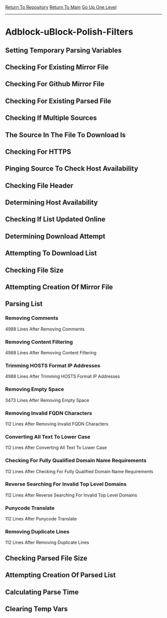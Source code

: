 [Return To Repository](https://github.com/bast69/piholeparser/)
[Return To Main](https://github.com/bast69/piholeparser/blob/master/RecentRunLogs/Mainlog.md)
[Go Up One Level](https://github.com/bast69/piholeparser/blob/master/RecentRunLogs/TopLevelScripts/30-Processing-External-Blacklists.md)
____________________________________
# Adblock-uBlock-Polish-Filters
## Setting Temporary Parsing Variables
## Checking For Existing Mirror File
## Checking For Github Mirror File
## Checking For Existing Parsed File
## Checking If Multiple Sources
## The Source In The File To Download Is
## Checking For HTTPS
## Pinging Source To Check Host Availability
## Checking File Header
## Determining Host Availability
## Checking If List Updated Online
## Determining Download Attempt
## Attempting To Download List
## Checking File Size
## Attempting Creation Of Mirror File
## Parsing List
### Removing Comments
4988 Lines After Removing Comments
### Removing Content Filtering
4988 Lines After Removing Content Filtering
### Trimming HOSTS Format IP Addresses
4988 Lines After Trimming HOSTS Format IP Addresses
### Removing Empty Space
3473 Lines After Removing Empty Space
### Removing Invalid FQDN Characters
112 Lines After Removing Invalid FQDN Characters
### Converting All Text To Lower Case
112 Lines After Converting All Text To Lower Case
### Checking For Fully Qualified Domain Name Requirements
112 Lines After Checking For Fully Qualified Domain Name Requirements
### Reverse Searching For Invalid Top Level Domains
112 Lines After Reverse Searching For Invalid Top Level Domains
### Punycode Translate
112 Lines After Punycode Translate
### Removing Duplicate Lines
112 Lines After Removing Duplicate Lines
## Checking Parsed File Size
## Attempting Creation Of Parsed List
## Calculating Parse Time
## Clearing Temp Vars
